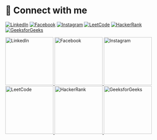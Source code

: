 # 🔗 Connect with me

[![LinkedIn](https://img.shields.io/badge/LinkedIn-blue?style=flat-square&logo=linkedin&logoColor=white)](https://www.linkedin.com/in/java-abhijeet/)
[![Facebook](https://img.shields.io/badge/Facebook-blue?style=flat-square&logo=facebook&logoColor=white)](https://www.facebook.com/profile.php?id=100035690567591)
[![Instagram](https://img.shields.io/badge/Instagram-E4405F?style=flat-square&logo=instagram&logoColor=white)](https://www.instagram.com/abhijeet2532002/)
[![LeetCode](https://img.shields.io/badge/LeetCode-FFA116?style=flat-square&logo=leetcode&logoColor=black)](https://leetcode.com/u/abhijeetkumar2532002/)
[![HackerRank](https://img.shields.io/badge/HackerRank-2EC866?style=flat-square&logo=hackerrank&logoColor=white)](https://www.hackerrank.com/profile/abhijeetkumar251)
[![GeeksforGeeks](https://img.shields.io/badge/GeeksforGeeks-0F9D58?style=flat-square&logo=geeksforgeeks&logoColor=white)](https://www.geeksforgeeks.org/user/abhijeetkumar2532002/)


<p align="left">
  <a href="https://www.linkedin.com/in/yourprofile">
    <img src="https://th.bing.com/th/id/OIP.uyPcqkvOrqSM1TuUiA3_8QHaHa?rs=1&pid=ImgDetMain" alt="LinkedIn" width="150"/>
  </a>
  <a href="https://www.facebook.com/yourprofile">
    <img src="https://img.shields.io/badge/Facebook-blue?style=flat-square&logo=facebook&logoColor=white" alt="Facebook" width="150"/>
  </a>
  <a href="https://www.instagram.com/yourhandle">
    <img src="https://img.shields.io/badge/Instagram-E4405F?style=flat-square&logo=instagram&logoColor=white" alt="Instagram" width="150"/>
  </a>
  <a href="https://leetcode.com/yourprofile">
    <img src="https://img.shields.io/badge/LeetCode-FFA116?style=flat-square&logo=leetcode&logoColor=black" alt="LeetCode" width="150"/>
  </a>
  <a href="https://www.hackerrank.com/yourprofile">
    <img src="https://img.shields.io/badge/HackerRank-2EC866?style=flat-square&logo=hackerrank&logoColor=white" alt="HackerRank" width="150"/>
  </a>
  <a href="https://www.geeksforgeeks.org/yourprofile">
    <img src="https://img.shields.io/badge/GeeksforGeeks-0F9D58?style=flat-square&logo=geeksforgeeks&logoColor=white" alt="GeeksforGeeks" width="150"/>
  </a>
</p>
